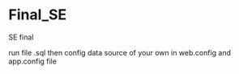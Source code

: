 # Final_SE
SE final

run file .sql then config data source of your own in web.config and app.config file
